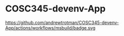 # COSC345-devenv-App

https://github.com/andrewtrotman/COSC345-devenv-App/actions/workflows/msbuild/badge.svg
